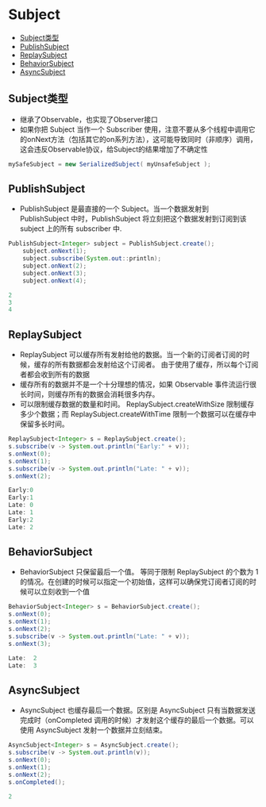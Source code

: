 # Subject

- [Subject类型](#subject类型)
- [PublishSubject](#publishsubject)
- [ReplaySubject](#replaysubject)
- [BehaviorSubject](#behaviorsubject)
- [AsyncSubject](#asyncsubject)

## Subject类型

- 继承了Observable，也实现了Observer接口
- 如果你把 Subject 当作一个 Subscriber 使用，注意不要从多个线程中调用它的onNext方法（包括其它的on系列方法），这可能导致同时（非顺序）调用，这会违反Observable协议，给Subject的结果增加了不确定性

```java
mySafeSubject = new SerializedSubject( myUnsafeSubject );
```

## PublishSubject

- PublishSubject 是最直接的一个 Subject。当一个数据发射到 PublishSubject 中时，PublishSubject 将立刻把这个数据发射到订阅到该 subject 上的所有 subscriber 中.

```java
PublishSubject<Integer> subject = PublishSubject.create();
    subject.onNext(1);
    subject.subscribe(System.out::println);
    subject.onNext(2);
    subject.onNext(3);
    subject.onNext(4);

2
3
4
```

## ReplaySubject

- ReplaySubject 可以缓存所有发射给他的数据。当一个新的订阅者订阅的时候，缓存的所有数据都会发射给这个订阅者。 由于使用了缓存，所以每个订阅者都会收到所有的数据
- 缓存所有的数据并不是一个十分理想的情况，如果 Observable 事件流运行很长时间，则缓存所有的数据会消耗很多内存。
- 可以限制缓存数据的数量和时间。 ReplaySubject.createWithSize 限制缓存多少个数据；而 ReplaySubject.createWithTime 限制一个数据可以在缓存中保留多长时间。

```java
ReplaySubject<Integer> s = ReplaySubject.create();
s.subscribe(v -> System.out.println("Early:" + v));
s.onNext(0);
s.onNext(1);
s.subscribe(v -> System.out.println("Late: " + v));
s.onNext(2);

Early:0
Early:1
Late: 0
Late: 1
Early:2
Late: 2
```

## BehaviorSubject

- BehaviorSubject 只保留最后一个值。 等同于限制 ReplaySubject 的个数为 1 的情况。在创建的时候可以指定一个初始值，这样可以确保党订阅者订阅的时候可以立刻收到一个值

```java
BehaviorSubject<Integer> s = BehaviorSubject.create();
s.onNext(0);
s.onNext(1);
s.onNext(2);
s.subscribe(v -> System.out.println("Late: " + v));
s.onNext(3);

Late:  2
Late:  3
```

## AsyncSubject

- AsyncSubject 也缓存最后一个数据。区别是 AsyncSubject 只有当数据发送完成时（onCompleted 调用的时候）才发射这个缓存的最后一个数据。可以使用 AsyncSubject 发射一个数据并立刻结束。

```java
AsyncSubject<Integer> s = AsyncSubject.create();
s.subscribe(v -> System.out.println(v));
s.onNext(0);
s.onNext(1);
s.onNext(2);
s.onCompleted();

2
```